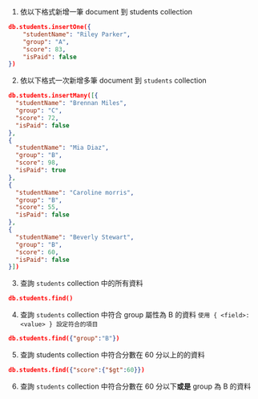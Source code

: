 1. 依以下格式新增一筆 document 到 students collection

```json
db.students.insertOne({
    "studentName": "Riley Parker",
    "group": "A",
    "score": 83,
    "isPaid": false
})
```

2. 依以下格式一次新增多筆 document 到 `students` collection

```json
db.students.insertMany([{
  "studentName": "Brennan Miles",
  "group": "C",
  "score": 72,
  "isPaid": false
},
{
  "studentName": "Mia Diaz",
  "group": "B",
  "score": 98,
  "isPaid": true
},
{
  "studentName": "Caroline morris",
  "group": "B",
  "score": 55,
  "isPaid": false
},
{
  "studentName": "Beverly Stewart",
  "group": "B",
  "score": 60,
  "isPaid": false
}])
```

3. 查詢 `students` collection 中的所有資料

```json
db.students.find()
```

4. 查詢 `students` collection 中符合 group 屬性為 B 的資料 `使用 { <field>: <value> } 設定符合的項目`

```json
db.students.find({"group":"B"})
```

5. 查詢 students collection 中符合分數在 60 分以上的的資料

```json
db.students.find({"score":{"$gt":60}})
```

6. 查詢 `students` collection 中符合分數在 60 分以下**或是** group 為 B 的資料
